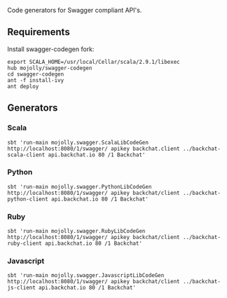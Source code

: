 Code generators for Swagger compliant API's.

## Requirements

Install swagger-codegen fork:

    export SCALA_HOME=/usr/local/Cellar/scala/2.9.1/libexec
    hub mojolly/swagger-codegen
    cd swagger-codegen
    ant -f install-ivy
    ant deploy

## Generators

### Scala

    sbt 'run-main mojolly.swagger.ScalaLibCodeGen http://localhost:8080/1/swagger/ apikey backchat.client ../backchat-scala-client api.backchat.io 80 /1 Backchat'

### Python

    sbt 'run-main mojolly.swagger.PythonLibCodeGen http://localhost:8080/1/swagger/ apikey backchat/client ../backchat-python-client api.backchat.io 80 /1 Backchat'

### Ruby

    sbt 'run-main mojolly.swagger.RubyLibCodeGen http://localhost:8080/1/swagger/ apikey backchat/client ../backchat-ruby-client api.backchat.io 80 /1 Backchat'

### Javascript

    sbt 'run-main mojolly.swagger.JavascriptLibCodeGen http://localhost:8080/1/swagger/ apikey backchat/client ../backchat-js-client api.backchat.io 80 /1 Backchat'